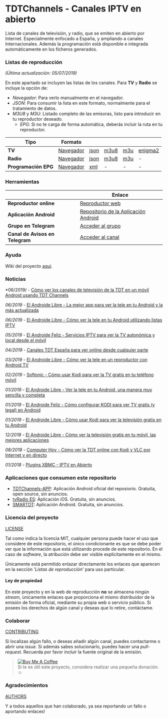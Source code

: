 # TDTChannels - Canales IPTV en abierto

Lista de canales de televisión, y radio, que se emiten en abierto por Internet. Especialmente enfocado a España, y ampliando a canales Internacionales. Además la programación está disponible e integrada automáticamente en los ficheros generados.

### Listas de reproducción
*(Última actualización: 05/07/2019)*

En este apartado se incluyen las listas de los canales. Para **TV** y **Radio** se incluye la opción de:

- *Navegador*: Para verlo manualmente en el navegador.
- *JSON*: Para consumir la lista en este formato, normalmente para el tratamiento de datos.
- *M3U8* y *M3U*: Listado completo de las emisoras, listo para introducir en tu reproductor deseado.
  - *EPG*: Si no te carga de forma automática, deberás incluir la ruta en tu reproductor. 

| Tipo | Formato | | | | |
| -	| - | -	| -	| -	| -	|
| **TV** | [Navegador](https://github.com/LaQuay/TDTChannels/blob/master/TELEVISION.md) | [json](http://91.121.64.179/tdt_project/output/channels.json) | [m3u8](http://91.121.64.179/tdt_project/output/channels.m3u8) | [m3u](http://91.121.64.179/tdt_project/output/channels.m3u) | [enigma2](http://91.121.64.179/tdt_project/output/userbouquet.tdtchannels.tv)	|
| **Radio** | [Navegador](https://github.com/LaQuay/TDTChannels/blob/master/RADIO.md) | [json](http://91.121.64.179/tdt_project/output/radio_channels.json) | [m3u8](http://91.121.64.179/tdt_project/output/radio_channels.m3u8) | [m3u](http://91.121.64.179/tdt_project/output/radio_channels.m3u) | - |
| **Programación EPG** | [Navegador](https://github.com/HelmerLuzo/TDTChannels_EPG) | [xml](https://raw.githubusercontent.com/HelmerLuzo/TDTChannels_EPG/master/TDTChannels_EPG.xml) | - | - | - |

### Herramientas
| | Enlace |
| -	| -	|
| **Reproductor online** | [Reproductor web](http://marcvila.me/tdt/) |
| **Aplicación Android** | [Repositorio de la Aplicación Android](https://github.com/LaQuay/TDTChannels-APP) |
| **Grupo en Telegram** | [Acceder al grupo](https://t.me/tdtchannels) |
| **Canal de Avisos en Telegram** | [Acceder al canal](https://t.me/tdtchannels_avisos) |

### Ayuda
_Wiki_ del proyecto [aquí](https://github.com/LaQuay/TDTChannels/wiki).

### Noticias
*06/2019/ - [Cómo ver los canales de televisión de la TDT en un móvil Android usando TDT Channels](https://www.xatakandroid.com/aplicaciones-android/como-ver-canales-television-tdt-movil-usando-tdt-channels)

*06/2019* - [El Androide Libre - La mejor app para ver la tele en tu Android y la más actualizada](https://elandroidelibre.elespanol.com/2019/06/mejor-app-ver-tele-android-mas-actualizada-apk.html)

*06/2019* - [El Androide Libre - Cómo ver la tele en tu Android utilizando listas IPTV](https://elandroidelibre.elespanol.com/2019/06/como-ver-tele-android-listas-iptv.html)

*05/2019* - [El Androide Feliz - Servicios IPTV para ver la TV autonómica y local desde el móvil](https://elandroidefeliz.com/lista-servicios-iptv-para-ver-tv-autonomica-local-espanola/)

*04/2019* - [Canales TDT España para ver online desde cualquier parte](https://www.meneame.net/story/canales-tdt-espana-ver-online-desde-cualquier-parte-formato-m3u8)

*03/2019* - [El Androide Libre - Cómo ver la tele en un reproductor con Android TV](https://elandroidelibre.elespanol.com/2019/03/como-ver-tele-reproductor-television-android-tv.html)

*02/2019* - [Softonic - Cómo usar Kodi para ver la TV gratis en tu teléfono móvil](https://www.softonic.com/articulos/usar-kodi-ver-tv-gratis-telefono-movil)

*01/2019* - [El Androide Libre - Ver la tele en tu Android, una manera muy sencilla y completa](https://elandroidelibre.elespanol.com/2019/01/ver-tele-android-manera-sencilla-completa.html)

*01/2019* - [El Androide Feliz - Cómo configurar KODI para ver TV gratis (y legal) en Android](https://elandroidefeliz.com/configurar-kodi-para-ver-tv-gratis/)

*01/2019* - [El Androide Libre - Cómo usar Kodi para ver la televisión gratis en tu Android](https://elandroidelibre.elespanol.com/2019/01/como-usar-kodi-ver-television-gratis-android.html)

*12/2018* - [El Androide Libre - Cómo ver la televisión gratis en tu móvil, las mejores aplicaciones](https://elandroidelibre.elespanol.com/2018/12/como-ver-television-gratis-movil-mejores-aplicaciones.html)

*08/2018* - [Computer Hoy - Cómo ver la TDT online con Kodi y VLC por Internet y en directo](https://computerhoy.com/tutoriales/tecnologia/como-ver-tdt-online-kodi-vlc-internet-directo-291513)

*01/2018* - [Plugins XBMC - IPTV en Abierto](https://www.pluginsxbmc.com/2018/01/canales-iptv-en-abierto.html)

### Aplicaciones que consumen este repositorio
- [TDTChannels-APP](https://github.com/LaQuay/TDTChannels-APP): Aplicación Android oficial del reposiorio. Gratuita, open source, sin anuncios. 
- [tvRadio ES](https://testflight.apple.com/join/Vub5KWM1): Aplicación iOS. Gratuita, sin anuncios.
- [SMARTDT](https://play.google.com/store/apps/details?id=com.smartdt): Aplicación Android. Gratuita, sin anuncios. 

### Licencia del proyecto
[LICENSE](https://github.com/LaQuay/TDTChannels/blob/master/LICENSE) 

Tal como indica la licencia MIT, cualquier persona puede hacer el uso que considere de este repositorio, el único condicionante es que se debe poder ver que la información que está utilizando procede de este repositorio. En el caso de _software_, la atribución debe ser visible explicitamente en el mismo.

Únicamente está permitido enlazar directamente los enlaces que aparecen en la sección '*Listas de reproducción*' para uso particular.

#### Ley de propiedad
En este proyecto y en la web de reproducción **no** se almacena ningún *stream*, únicamente enlaces que proporciona el mismo distribuidor de la emisión de forma oficial, mediante su propia web o servicio público. Si posees los derechos de algún canal y deseas que lo retire, contáctame.

### Colaborar
[CONTRIBUTING](https://github.com/LaQuay/TDTChannels/blob/master/CONTRIBUTING.md)

Si localizas algún fallo, o deseas añadir algún canal, puedes contactarme o abrir una *issue*. Si además sabes solucionarlo, puedes hacer una *pull-request*. Recuerda por favor incluir la fuente original de la emisión.

> <a href="https://www.buymeacoffee.com/mLaQuay"><img src="https://www.buymeacoffee.com/assets/img/custom_images/orange_img.png" alt="Buy Me A Coffee" style="height: auto !important;width: auto !important;" ></a>   
> Si te es útil este proyecto, considera realizar una pequeña donación. :relaxed:

### Agradecimientos
[AUTHORS](https://github.com/LaQuay/TDTChannels/blob/master/AUTHORS.md)

Y a todos aquellos que han colaborado, ya sea reportando un fallo o aportando enlaces!
